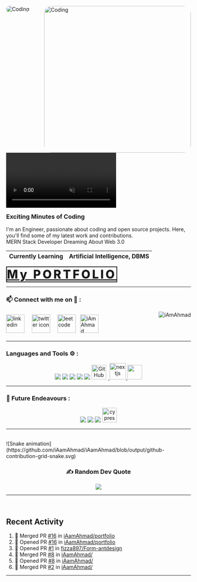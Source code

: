 <!-- animation start  -->
<!-- ![Typing
<!-- animation end  -->
<img align="right" alt="Coding" width="400" style="border-radius:20px;"
	src="https://cdn.dribbble.com/users/1059583/screenshots/4171367/coding-freak.gif">

<img alt="Coding" style="border-radius:16px;" src="./myAssets/banner2.gif">

<video src='./myAssets/gh-banner-video.mp4' muted autoplay/> -->

<h3 align="start" style="margin-top: 4px;"> Exciting Minutes of Coding</h3>

<p>
  I'm an Engineer, passionate about coding and open source projects. Here, you'll find some of my latest work and contributions. <br/>
  MERN Stack Developer  Dreaming About Web 3.0
</p>

| Currently Learning | Artificial Intelligence, DBMS |
| ------------------ | --------- |

  <p align="start">
	<a href="https://vercel.com/iamahmad/first-app" align="start" target="_blank"
		style="font-size:2rem; letter-spacing:0.3rem; font-weight:800; text-align:center; border:2px solid">My PORTFOLIO</a>
</p>

<hr width=100% >
<h3 align="left">📫 Connect with me on 🔗 :</h3>

<p align="left">
	<a href="https://www.linkedin.com/in/iamahmaad/" target="_blank"><img align="center"
			src="https://skillicons.dev/icons?i=linkedin" height="50" width="50" alt="linkedin" /></a>
	<a href="https://twitter.com/iAamAhmad" target="_blank" style="padding:8px"><img align="center" style="margin:8px"
			src="https://skillicons.dev/icons?i=twitter" height="50" width="50" alt="twitter icon" /></a>
	<a href="https://leetcode.com/iAamAhmad/" target="_blank"><img align="center" src="https://cdn.iconscout.com/icon/free/png-512/free-leetcode-3521542-2944960.png?f=webp&w=256"
			alt="leetcode" height="50" width="50" /></a>
	<a href="https://www.instagram.com/_iammuhammadahmad/" target="_blank" style="padding:8px"><img align="center"
			src="https://skillicons.dev/icons?i=instagram" alt="iAmAhmad" height="50" width="50" /></a>
	<img src="https://komarev.com/ghpvc/?username=iAamAhmad&label=Profile%20views&color=11eb11&style=for-the-badge"
		alt="iAmAhmad" align="right" />
</p>
<hr>

<h3 align="left">Languages and Tools ⚙️ : </h3>

<p align='center'>
	<img src="https://skillicons.dev/icons?i=git,github,vscode" />
	<img src="https://skillicons.dev/icons?i=js,css,nextjs,tailwind" />
	<img src="https://skillicons.dev/icons?i=react,express,mongodb,nodejs,ts" />
	<img src="https://skillicons.dev/icons?i=postman,vercel" />
	<img src="https://skillicons.dev/icons?i=redux,md,materialui,firebase" />
	<a href="#">
		<img alt="GitHub" title="GitHub" width="40" height="40" src="https://cdn-icons-png.flaticon.com/512/25/25231.png" style="padding-right:5px;" />
	</a>
	<a href="https://nextjs.org/" target="_blank" rel="noreferrer" title="NextJS in PIAIC">
		<img src="https://d2nir1j4sou8ez.cloudfront.net/wp-content/uploads/2021/12/nextjs-boilerplate-logo.png" alt="nextjs" width="45" height="45" />
	</a>
	<a href="https://formik.org/" target="_blank" title="Build Form in REACT" style="text-decoration: none;">
		<img src="https://user-images.githubusercontent.com/4060187/61057426-4e5a4600-a3c3-11e9-9114-630743e05814.png" width="40px" />
	</a>
</p>

<hr>

<h3 align="left">🏫 Future Endeavours :</h3>

<p align="center">
	<img src="https://skillicons.dev/icons?i=nestjs,threejs,tensorflow,docker" />
	<img src="https://skillicons.dev/icons?i=bash,redis,wasm,webflow,jest" />
	<img src="https://skillicons.dev/icons?i=kubernetes,fastapi,d3,swift,aws" />
	<a href="https://www.cypress.io" target="_blank" rel="noreferrer" title="Full Web Testing">
		<img src="https://raw.githubusercontent.com/simple-icons/simple-icons/6e46ec1fc23b60c8fd0d2f2ff46db82e16dbd75f/icons/cypress.svg"
			alt="cypress" width="40" height="40" />
	</a>
</p>
<hr>
<br>
<div>
	![Snake animation](https://github.com/iAamAhmad/iAamAhmad/blob/output/github-contribution-grid-snake.svg)
</div>
<div align='center'>
	<h3> ✍️ Random Dev Quote </h3>
	<img src='https://quotes-github-readme.vercel.app/api?type=horizontal&theme=algolia' />
</div>

<hr>
<br>

## Recent Activity

<!--START_SECTION:activity-->

1. 🎉 Merged PR [#16](https://github.com/iAamAhmad/JavaScriptCompleteLearning) in [iAamAhmad/portfolio](https://github.com/iAamAhmad/nextJSCodebase)
2. 💪 Opened PR [#16](https://github.com/iAamAhmad/completeBackend) in [iAamAhmad/portfolio](https://github.com/iAamAhmad/nextJSCodebase)
3. 💪 Opened PR [#1](https://github.com/iAamAhmad/ReactCodeBAse) in [fizza897/Form-antdesign](https://github.com/iAamAhmad/nextJSCodebase)
4. 🎉 Merged PR [#8]([](https://github.com/iAamAhmad/ReactCodeBAse)) in [iAamAhmad/](https://github.com/iAamAhmad/nextJSCodebase)
5. 💪 Opened PR [#8](https://github.com/iAamAhmad/ReactCodeBAse) in [iAamAhmad/](https://github.com/iAamAhmad/nextJSCodebase)
6. 🎉 Merged PR [#2](https://github.com/iAamAhmad/ReactCodeBAse) in [iAamAhmad/](https://github.com/iAamAhmad/nextJSCodebase)
<!--END_SECTION:activity-->

<hr>
<br>

